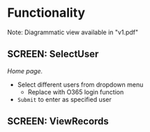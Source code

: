 # Functionality
Note: Diagrammatic view available in "v1.pdf"

## SCREEN: SelectUser
<i>Home page.</i>
- Select different users from dropdown menu
  - Replace with O365 login function
- `Submit` to enter as specified user

## SCREEN: ViewRecords

